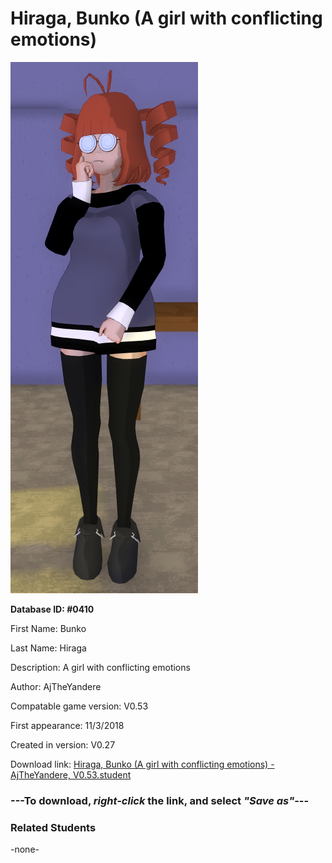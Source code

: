# Hiraga, Bunko (A girl with conflicting emotions)

<img src="../../Files/Images/Hiraga, Bunko (A girl with conflicting emotions).png" title="Hiraga, Bunko (A girl with conflicting emotions) - AjTheYandere, V0.53">

**Database ID: #0410**

First Name: Bunko

Last Name: Hiraga

Description: A girl with conflicting emotions

Author: AjTheYandere

Compatable game version: V0.53

First appearance: 11/3/2018

Created in version: V0.27

Download link: <a href="https://raw.githubusercontent.com/Arbiter1223/Daigaku-Gurashi-Custom-Students/master/Files/Student%20Files/Hiraga%2C%20Bunko%20(A%20girl%20with%20conflicting%20emotions)%20-%20AjTheYandere%2C%20V0.53.student">Hiraga, Bunko (A girl with conflicting emotions) - AjTheYandere, V0.53.student</a>

### ---**To download, _right-click_ the link, and select _"Save as"_**---

### Related Students

-none-
